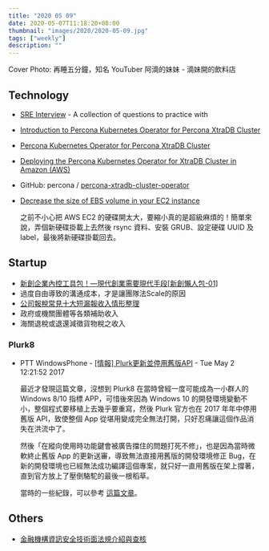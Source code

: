 ```yaml
---
title: "2020 05 09"
date: 2020-05-07T11:18:20+08:00
thumbnail: "images/2020/2020-05-09.jpg"
tags: ["weekly"]
description: ""
---
```


Cover Photo: 再睡五分鐘，知名 YouTuber 阿滴的妹妹 - 滴妹開的飲料店

## Technology

* [SRE Interview](https://github.com/michael-kehoe/sre-interview) - A collection of questions to practice with
* [Introduction to Percona Kubernetes Operator for Percona XtraDB Cluster](https://www.percona.com/blog/2020/05/07/introduction-to-percona-kubernetes-operator-for-percona-xtradb-cluster/?hss_channel=tw-35373186)
* [Percona Kubernetes Operator for Percona XtraDB Cluster](https://www.percona.com/doc/kubernetes-operator-for-pxc/index.html) 
* [Deploying the Percona Kubernetes Operator for XtraDB Cluster in Amazon (AWS)](https://www.percona.com/blog/2020/01/21/deploying-the-percona-kubernetes-operator-for-xtradb-cluster-in-amazon-aws/)
* GitHub: percona / [percona-xtradb-cluster-operator](https://github.com/percona/percona-xtradb-cluster-operator)
* [Decrease the size of EBS volume in your EC2 instance](https://medium.com/@m.yunan.helmy/decrease-the-size-of-ebs-volume-in-your-ec2-instance-ea326e951bce)

    之前不小心把 AWS EC2 的硬碟開太大，要縮小真的是超級麻煩的！簡單來說，弄個新硬碟掛載上去然後 rsync 資料、安裝 GRUB、設定硬碟 UUID 及 label，最後將新硬碟掛載回去。

## Startup

* [新創企業內控工具包！—現代創業需要現代手段[新創懶人包-01]](https://medium.com/@makaroveiluete/-70d36838b32f)
 * 過度自由導致的溝通成本，才是讓團隊法Scale的原因
* [公司報稅常見十大短漏報收入情形整理](https://ericcpa.co/公司報稅常見十大短漏報收入情形整理/)
 * 政府或機關團體等各類補助收入
 * 海關退稅或退還減徵貨物稅之收入

### Plurk8

* PTT WindowsPhone - [[情報] Plurk更新並停用舊版API](https://www.ptt.cc/bbs/WindowsPhone/M.1493698915.A.D1D.html) - Tue May  2 12:21:52 2017

    最近才發現這篇文章，沒想到 Plurk8 在當時曾經一度可能成為一小群人的 Windows 8/10 指標 APP，可惜後來因為 Windows 10 的開發環境變動不小，整個程式要移植上去幾乎要重寫，然後 Plurk 官方也在 2017 年年中停用舊版 API，致使整個 App 從堪用變成完全無法打開，只好忍痛讓這個作品消失在洪流中了。
    
    然後「在縱向使用時功能鍵會被廣告擋住的問題打死不修」，也是因為當時微軟終止舊版 App 的更新送審，導致無法直接用舊版的開發環境修正 Bug，在新的開發環境也已經無法成功編譯這個專案，就只好一直用舊版在架上撐著，直到官方放上了壓倒駱駝的最後一根稻草。
    
    當時的一些紀錄，可以參考 [這篇文章](https://blog.sars.tw/236/goodbye-2013/)。

## Others

* [金融機構資訊安全技術面法規介紹與查核](https://medium.com/blacksecurity/d3bb8d66a308)
